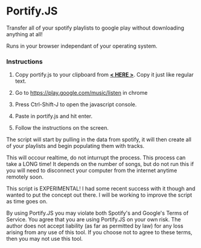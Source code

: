 # Portify.JS

Transfer all of your spotify playlists to google play without downloading anything at all!

Runs in your browser independant of your operating system.

### Instructions

1. Copy portify.js to your clipboard from  **[< HERE >](https://raw.githubusercontent.com/jordam/Portify.JS/master/portify.js)**. Copy it just like regular text.

2. Go to https://play.google.com/music/listen in chrome

3. Press Ctrl-Shift-J to open the javascript console. 

4. Paste in portify.js and hit enter. 

5. Follow the instructions on the screen.

The script will start by pulling in the data from spotify, it will then create all of your playlists and begin populating them with tracks.

This will occour realtime, do not inturrupt the process. This process can take a LONG time! It depends on the number of songs, but do not run this if you will need to disconnect your computer from the internet anytime remotely soon.

This script is EXPERIMENTAL! I had some recent success with it though and wanted to put the concept out there. I will be working to improve the script as time goes on.

By using Portify.JS you may violate both Spotify's and Google's Terms of Service. You agree that you are using Portify.JS on your own risk. The author does not accept liability (as far as permitted by law) for any loss arising from any use of this tool. If you choose not to agree to these terms, then you may not use this tool.